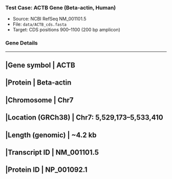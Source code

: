 ### Test Case: ACTB Gene (Beta-actin, Human)
- Source: NCBI RefSeq NM_001101.5
- File: `data/ACTB_cds.fasta`
- Target: CDS positions 900–1100 (200 bp amplicon)

### Gene Details
-----------------------------------------------------
|Gene symbol	    |    ACTB                   
-----------------------------------------------------
|Protein	        |    Beta-actin
-----------------------------------------------------
|Chromosome	        |    Chr7
-----------------------------------------------------
|Location (GRCh38)	|    Chr7: 5,529,173–5,533,410
-----------------------------------------------------
|Length (genomic)	|    ~4.2 kb
-----------------------------------------------------
|Transcript ID	    |    NM_001101.5
-----------------------------------------------------
|Protein ID	        |    NP_001092.1
-----------------------------------------------------